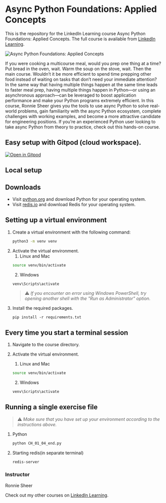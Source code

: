 # Async Python Foundations: Applied Concepts
This is the repository for the LinkedIn Learning course Async Python Foundations: Applied Concepts. The full course is available from [LinkedIn Learning][lil-course-url].

![Async Python Foundations: Applied Concepts][lil-thumbnail-url] 

If you were cooking a multicourse meal, would you prep one thing at a time? Put bread in the oven, wait. Warm the soup on the stove, wait. Then the main course. Wouldn’t it be more efficient to spend time prepping other food instead of waiting on tasks that don’t need your immediate attention? In the same way that having multiple things happen at the same time leads to faster meal prep, having multiple things happen in Python—or using an asynchronous approach—can be leveraged to boost application performance and make your Python programs extremely efficient. In this course, Ronnie Sheer gives you the tools to use async Python to solve real-world problems, gain familiarity with the async Python ecosystem, complete challenges with working examples, and become a more attractive candidate for engineering positions. If you’re an experienced Python user looking to take async Python from theory to practice, check out this hands-on course.

## Easy setup with Gitpod (cloud workspace).
[![Open in Gitpod](https://gitpod.io/button/open-in-gitpod.svg)](https://gitpod.io/#/https://github.com/LinkedInLearning/async-python-foundations-applied-concepts-2422322)

## Local setup
## Downloads
* Visit [python.org](https://www.python.org/) and download Python for your operating system.
* Visit [redis.io](https://redis.io/download) and download Redis for your operating system.

## Setting up a virtual environment
1. Create a virtual environment with the following command:
   ```bash
   python3 -m venv venv
   ```
1. Activate the virtual environment.
   1. Linux and Mac
   ```bash
   source venv/bin/activate
   ```
   2. Windows
   ```bash
   venv\Scripts\activate
   ```
   > :warning: *If you encounter an error using Windows PowerShell, try opening another shell with the "Run as Administrator" option.*
1. Install the required packages.
   ```
   pip install -r requirements.txt
   ```

## Every time you start a terminal session
1. Navigate to the course directory.

1. Activate the virtual environment.
   1. Linux and Mac
   ```bash
   source venv/bin/activate
   ```
   2. Windows
   ```bash
   venv\Scripts\activate
   ```
 
## Running a single exercise file
> :warning: *Make sure that you have set up your environment according to the instructions above.*

1. Python
   ```bash
   python CH_01_04_end.py
   ```
1. Starting redis(in separate terminal)
   ```bash
   redis-server
   ```
   
   
### Instructor

Ronnie Sheer                            

Check out my other courses on [LinkedIn Learning](https://www.linkedin.com/learning/instructors/ronnie-sheer).

[lil-course-url]: https://www.linkedin.com/learning/async-python-foundations-applied-concepts
[lil-thumbnail-url]: https://cdn.lynda.com/course/2422322/2422322-1630605594091-16x9.jpg

